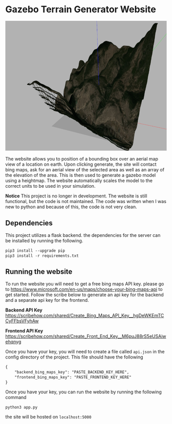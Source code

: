 # Gazebo Terrain Generator Website 

![img](static/img/colorado.png)

The website allows you to position of a bounding box over an aerial map view of a location on earth. Upon clicking generate, the site will contact bing maps, ask for an aerial view of the selected area as well as an array of the elevation of the area. This is then used to generate a gazebo model using a heightmap. The website automatically scales the model to the correct units to be used in your simulation.


**Notice** This project is no longer in development. The website is still functional, but the code is not maintained. The code was written when I was new to python and because of this, the code is not very clean. 

## Dependencies 
This project utilizes a flask backend. the dependencies for the server can be installed by running the following.
```
pip3 install --upgrade pip
pip3 install -r requirements.txt
```



## Running the website

To run the website you will need to get a free bing maps API key. please go to https://www.microsoft.com/en-us/maps/choose-your-bing-maps-api to get started. Follow the scribe below to generate an api key for the backend and a separate api key for the frontend.


**Backend API Key**
https://scribehow.com/shared/Create_Bing_Maps_API_Key__hgDeWKEmTCCyFFbsVFyhAw

**Frontend API Key**
https://scribehow.com/shared/Create_Front_End_Key__M6puJ88rS5eUSAiwehqnyg

Once you have your key, you will need to create a file called `api.json` in the config directory of the project. This file should have the following

```
{
    "backend_bing_maps_key": "PASTE_BACKEND_KEY_HERE",
    "frontend_bing_maps_key": "PASTE_FRONTEND_KEY_HERE"
}
```


Once you have your key, you can run the website by running the following command
```
python3 app.py
```

the site will be hosted on `localhost:5000`